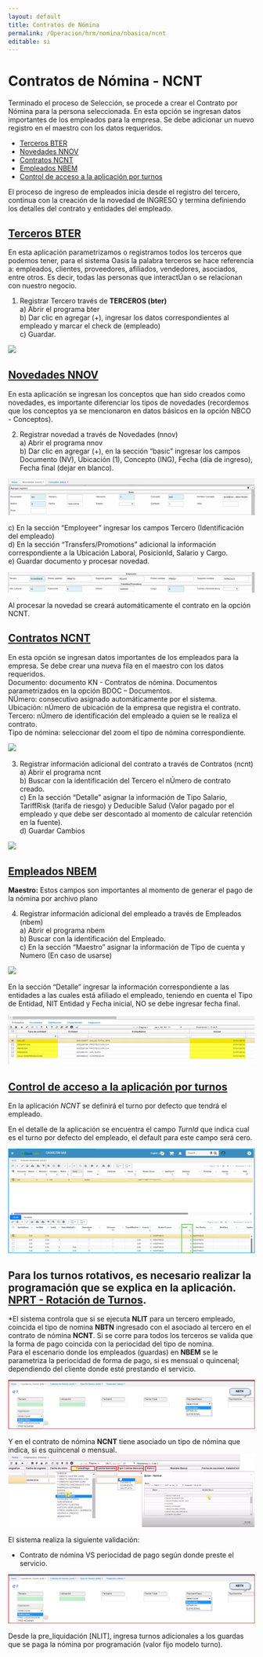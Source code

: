 ```yaml
---
layout: default
title: Contratos de Nómina
permalink: /Operacion/hrm/nomina/nbasica/ncnt
editable: si
---
```


# Contratos de Nómina - NCNT

Terminado el proceso de Selección, se procede a crear el Contrato por Nómina para la persona seleccionada.  En esta opción se ingresan datos importantes de los empleados para la empresa. Se debe adicionar un nuevo registro en el maestro con los datos requeridos.  

- [Terceros BTER](http://docs.oasiscom.com/Operacion/hrm/nomina/nbasica/ncnt#terceros-bter)  
- [Novedades NNOV](http://docs.oasiscom.com/Operacion/hrm/nomina/nbasica/ncnt#novedades-nnov)  
- [Contratos NCNT](http://docs.oasiscom.com/Operacion/hrm/nomina/nbasica/ncnt#contratos-ncnt)  
- [Empleados NBEM](http://docs.oasiscom.com/Operacion/hrm/nomina/nbasica/ncnt#empleados-nbem)  
- [Control de acceso a la aplicación por turnos](http://docs.oasiscom.com/Operacion/hrm/nomina/nbasica/ncnt#control-de-acceso-a-la-aplicaci%C3%B3n-por-turnos)  

El proceso de ingreso de empleados inicia desde el registro del tercero, continua con la creación de la novedad de INGRESO y termina definiendo los detalles del contrato y entidades del empleado.  

## [Terceros BTER](http://docs.oasiscom.com/Operacion/hrm/nomina/nbasica/ncnt#terceros-bter)  

En esta aplicación parametrizamos o registramos todos los terceros que podemos tener, para el sistema Oasis la palabra terceros se hace referencia a: empleados, clientes, proveedores, afiliados, vendedores, asociados, entre otros. Es decir, todas las personas que interactÚan o se relacionan con nuestro negocio.  

1.	Registrar Tercero través de **TERCEROS (bter)**  
  a)	Abrir el programa bter  
  b)	Dar clic en agregar (+), ingresar los datos correspondientes al empleado y marcar el check  de (empleado)  
  c)	Guardar.  

![](Contrato.png)

## [Novedades NNOV](http://docs.oasiscom.com/Operacion/hrm/nomina/nbasica/ncnt#novedades-nnov)  

En esta aplicación se ingresan los conceptos que han sido creados como novedades, es importante diferenciar los tipos de novedades (recordemos que los conceptos ya se mencionaron en datos básicos en la opción NBCO - Conceptos).  

2.	Registrar novedad a través de Novedades (nnov)  
  a)	Abrir el programa nnov  
  b)	Dar clic en agregar (+), en la sección “basic” ingresar los campos Documento (NV), Ubicación (1), Concepto (ING), Fecha (día de ingreso), Fecha final (dejar en blanco).  

![](Contrato1.png)

  c)	En la sección “Employeer” ingresar los campos Tercero (Identificación del empleado)  
  d)	En la sección “Transfers/Promotions” adicional la información correspondiente a la Ubicación Laboral, PosicionId, Salario y Cargo.  
  e)	Guardar documento y procesar novedad.  
  
  ![](Contrato2.png)
  
Al procesar la novedad se creará automáticamente el contrato en la opción NCNT.

## [Contratos NCNT](http://docs.oasiscom.com/Operacion/hrm/nomina/nbasica/ncnt#contratos-ncnt)  

En esta opción se ingresan datos importantes de los empleados para la empresa. Se debe crear una nueva fila en el maestro con los datos requeridos.  
Documento: documento KN - Contratos de nómina. Documentos parametrizados en la opción BDOC – Documentos.  
NÚmero: consecutivo asignado automáticamente por el sistema.  
Ubicación: nÚmero de ubicación de la empresa que registra el contrato.   
Tercero: nÚmero de identificación del empleado a quien se le realiza el contrato.   
Tipo de nómina: seleccionar del zoom el tipo de nómina correspondiente.  

![](Contrato3.png)

3.	Registrar información adicional del contrato a través de Contratos (ncnt)    
  a)	Abrir el programa ncnt  
  b)	Buscar con la identificación del Tercero el nÚmero de contrato creado.  
  c)	En la sección “Detalle” asignar la información de Tipo Salario, TariffRisk (tarifa de riesgo) y Deducible Salud (Valor pagado por el empleado y que debe ser descontado al momento de calcular retención en la fuente).  
  d)	Guardar Cambios  
  
  ![](Contrato4.png)
  
## [Empleados NBEM](http://docs.oasiscom.com/Operacion/hrm/nomina/nbasica/ncnt#empleados-nbem)  

**Maestro:**
Estos campos son importantes al momento de generar el pago de la nómina por archivo plano  
 
4.	Registrar información adicional del empleado a través de Empleados (nbem)  
a)	Abrir el programa nbem  
b)	Buscar con la identificación del Empleado.  
c)	En la sección “Maestro” asignar la información de Tipo de cuenta y Numero (En caso de usarse)  

 ![](Contrato5.png)
 
En la sección “Detalle” ingresar la información correspondiente a las entidades a las cuales está afiliado el empleado, teniendo en cuenta el Tipo de Entidad, NIT Entidad y Fecha inicial, NO se debe ingresar fecha final.  

 ![](Contrato6.png)

## [Control de acceso a la aplicación por turnos](http://docs.oasiscom.com/Operacion/hrm/nomina/nbasica/ncnt#control-de-acceso-a-la-aplicaci%C3%B3n-por-turnos)  

En la aplicación _NCNT_ se definirá el turno por defecto que tendrá el empleado.  

En el detalle de la aplicación se encuentra el campo _TurnId_ que indica cual es el turno por defecto del empleado, el default para este campo será cero.  

![](ncnt10.png)

Para los turnos rotativos, es necesario realizar la programación que se explica en la aplicación.  
[**NPRT - Rotación de Turnos**](http://docs.oasiscom.com//Operacion/hrm/asistencia/nasistenci/nprt).  
--- 
*El sistema controla que si se ejecuta **NLIT** para un tercero empleado, coincida el tipo de nomina **NBTN** ingresado con el asociado al tercero en el contrato de nómina **NCNT**. Si se corre para todos los terceros se valida que la forma de pago coincida con la periocidad del tipo de nomina.  
Para el escenario donde los empleados (guardas) en **NBEM** se le parametriza la periocidad de forma de pago, si es mensual o quincenal; dependiendo del cliente donde esté prestando el servicio.  

![](ncnt11.png)  

Y en el contrato de nómina **NCNT** tiene asociado un tipo de nómina que indica, si es quincenal o mensual.  
![](ncnt12.png)  

El sistema realiza la siguiente validación:  

* Contrato de nómina VS periocidad de pago según donde preste el servicio.  

![](ncnt11.png)  

Desde la pre_liquidación [NLIT], ingresa turnos adicionales a los guardas que se paga la nómina por programación (valor fijo modelo turno).  






